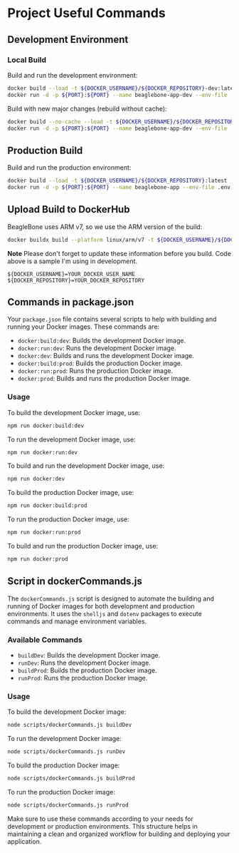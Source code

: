 # Project Useful Commands

## Development Environment

### Local Build

Build and run the development environment:

```sh
docker build --load -t ${DOCKER_USERNAME}/${DOCKER_REPOSITORY}-dev:latest -f Dockerfile.dev .
docker run -d -p ${PORT}:${PORT} --name beaglebone-app-dev --env-file .env.development ${DOCKER_USERNAME}/${DOCKER_REPOSITORY}-dev:latest
```

Build with new major changes (rebuild without cache):

```sh
docker build --no-cache --load -t ${DOCKER_USERNAME}/${DOCKER_REPOSITORY}-dev:latest -f Dockerfile.dev .
docker run -d -p ${PORT}:${PORT} --name beaglebone-app-dev --env-file .env.development ${DOCKER_USERNAME}/${DOCKER_REPOSITORY}-dev:latest
```

## Production Build

Build and run the production environment:

```sh
docker build --load -t ${DOCKER_USERNAME}/${DOCKER_REPOSITORY}:latest -f Dockerfile .
docker run -d -p ${PORT}:${PORT} --name beaglebone-app --env-file .env.production ${DOCKER_USERNAME}/${DOCKER_REPOSITORY}:latest
```

## Upload Build to DockerHub

BeagleBone uses ARM v7, so we use the ARM version of the build:

```sh
docker buildx build --platform linux/arm/v7 -t ${DOCKER_USERNAME}/${DOCKER_REPOSITORY}:${VERSION} -t ${DOCKER_USERNAME}/${DOCKER_REPOSITORY}:latest --push -f Dockerfile .
```

**Note**
Please don't forget to update these information before you build. Code above is a sample I'm using in development.

```
${DOCKER_USERNAME}=YOUR_DOCKER_USER_NAME
${DOCKER_REPOSITORY}=YOUR_DOCKER_REPOSITORY
```

## Commands in package.json

Your `package.json` file contains several scripts to help with building and running your Docker images. These commands are:

- `docker:build:dev`: Builds the development Docker image.
- `docker:run:dev`: Runs the development Docker image.
- `docker:dev`: Builds and runs the development Docker image.
- `docker:build:prod`: Builds the production Docker image.
- `docker:run:prod`: Runs the production Docker image.
- `docker:prod`: Builds and runs the production Docker image.

### Usage

To build the development Docker image, use:

```sh
npm run docker:build:dev
```

To run the development Docker image, use:

```sh
npm run docker:run:dev
```

To build and run the development Docker image, use:

```sh
npm run docker:dev
```

To build the production Docker image, use:

```sh
npm run docker:build:prod
```

To run the production Docker image, use:

```sh
npm run docker:run:prod
```

To build and run the production Docker image, use:

```sh
npm run docker:prod
```

## Script in dockerCommands.js

The `dockerCommands.js` script is designed to automate the building and running of Docker images for both development and production environments. It uses the `shelljs` and `dotenv` packages to execute commands and manage environment variables.

### Available Commands

- `buildDev`: Builds the development Docker image.
- `runDev`: Runs the development Docker image.
- `buildProd`: Builds the production Docker image.
- `runProd`: Runs the production Docker image.

### Usage

To build the development Docker image:

```sh
node scripts/dockerCommands.js buildDev
```

To run the development Docker image:

```sh
node scripts/dockerCommands.js runDev
```

To build the production Docker image:

```sh
node scripts/dockerCommands.js buildProd
```

To run the production Docker image:

```sh
node scripts/dockerCommands.js runProd
```

Make sure to use these commands according to your needs for development or production environments. This structure helps in maintaining a clean and organized workflow for building and deploying your application.
